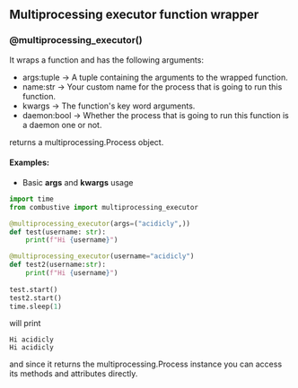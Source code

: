 ## Multiprocessing executor function wrapper

### @multiprocessing_executor()
It wraps a function and has the following arguments:

- args:tuple -> A tuple containing the arguments to the wrapped function.
- name:str -> Your custom name for the process that is going to run this function.
- kwargs -> The function's key word arguments.
- daemon:bool -> Whether the process that is going to run this function is a daemon one or not.

returns a multiprocessing.Process object.

#### Examples:

- Basic **args** and **kwargs** usage

```python
import time
from combustive import multiprocessing_executor

@multiprocessing_executor(args=("acidicly",))
def test(username: str):
    print(f"Hi {username}")

@multiprocessing_executor(username="acidicly") 
def test2(username:str): 
    print(f"Hi {username}")
    
test.start()
test2.start()
time.sleep(1)
```
will print 
```
Hi acidicly
Hi acidicly
```

and since it returns the multiprocessing.Process instance you can access its methods and attributes directly.